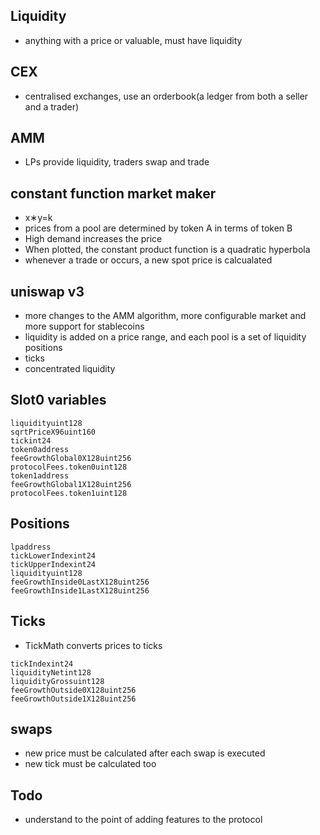 ## Liquidity

- anything with a price or valuable, must have liquidity

## CEX

- centralised exchanges, use an orderbook(a ledger from both a seller and a trader)

## AMM

- LPs provide liquidity, traders swap and trade

## constant function market maker

- x∗y=k
- prices from a pool are determined by token A in terms of token B
- High demand increases the price
- When plotted, the constant product function is a quadratic hyperbola
- whenever a trade or occurs, a new spot price is calcualated

## uniswap v3

- more changes to the AMM algorithm, more configurable market and more support for stablecoins
- liquidity is added on a price range, and each pool is a set of liquidity positions
- ticks
- concentrated liquidity

## Slot0 variables

```
liquidityuint128
sqrtPriceX96uint160
tickint24
token0address
feeGrowthGlobal0X128uint256
protocolFees.token0uint128
token1address
feeGrowthGlobal1X128uint256
protocolFees.token1uint128
```

## Positions

```
lpaddress
tickLowerIndexint24
tickUpperIndexint24
liquidityuint128
feeGrowthInside0LastX128uint256
feeGrowthInside1LastX128uint256
```

## Ticks

- TickMath converts prices to ticks

```
tickIndexint24
liquidityNetint128
liquidityGrossuint128
feeGrowthOutside0X128uint256
feeGrowthOutside1X128uint256
```

## swaps

- new price must be calculated after each swap is executed
- new tick must be calculated too

## Todo

- understand to the point of adding features to the protocol
